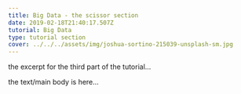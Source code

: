 ```yaml
---
title: Big Data - the scissor section
date: 2019-02-18T21:40:17.507Z
tutorial: Big Data
type: tutorial section
cover: ../../../assets/img/joshua-sortino-215039-unsplash-sm.jpg
---
```


the excerpt for the third part of the tutorial...

<!-- end -->
<!-- of excerpt -->

the text/main body is here...